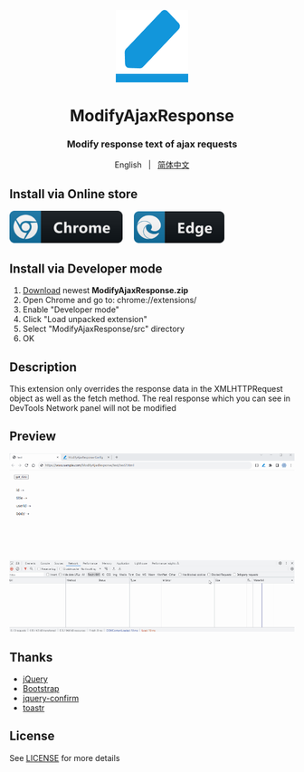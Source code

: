 <p align="center">
    <img src="./src/images/128.png" width="128">
</p>

<h1 align="center">ModifyAjaxResponse</h1>

<div align="center">

### Modify response text of ajax requests

English &nbsp;&nbsp;|&nbsp;&nbsp; [简体中文](README.zh-cn.md)
</div>

## Install via Online store
<a href="https://chrome.google.com/webstore/detail/modifajaxresponse/odpiadnfijfeggnnodoaaphkkjkmpnia" target="_blank" ><img src="./show/chrome.png" width="200" alt="Get ModifyAjaxResponse for Chromium"></a>&nbsp;&nbsp;&nbsp;&nbsp;
<a href="https://microsoftedge.microsoft.com/addons/detail/koeofaphicbgllfobkdbacgmcpnaifhn" target="_blank"><img src="./show/edge.png" width="160" alt="Get ModifyAjaxResponse for Microsoft Edge"></a>

## Install via Developer mode
1. [Download](https://github.com/oppoic/ModifyAjaxResponse/releases) newest **ModifyAjaxResponse.zip**
2. Open Chrome and go to: chrome://extensions/
3. Enable "Developer mode"
4. Click "Load unpacked extension"
5. Select "ModifyAjaxResponse/src" directory
6. OK

## Description
This extension only overrides the response data in the XMLHTTPRequest object as well as the fetch method. The real response which you can see in DevTools Network panel will not be modified

## Preview
![Preview](/show/ModifyAjaxResponse.gif)

## Thanks
* [jQuery](https://github.com/jquery/jquery)
* [Bootstrap](https://github.com/twbs/bootstrap)
* [jquery-confirm](https://github.com/craftpip/jquery-confirm)
* [toastr](https://github.com/CodeSeven/toastr)

## License
See [LICENSE](LICENSE) for more details